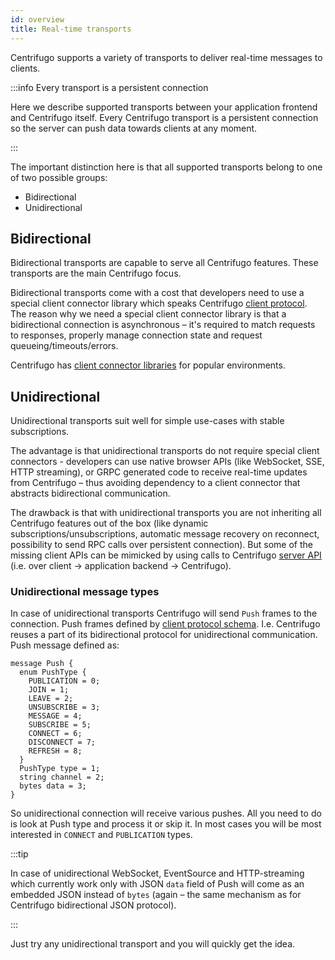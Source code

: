 ```yaml
---
id: overview
title: Real-time transports 
---
```


Centrifugo supports a variety of transports to deliver real-time messages to clients.

:::info Every transport is a persistent connection

Here we describe supported transports between your application frontend and Centrifugo itself. Every Centrifugo transport is a persistent connection so the server can push data towards clients at any moment.

:::

The important distinction here is that all supported transports belong to one of two possible groups:

* Bidirectional
* Unidirectional

## Bidirectional

Bidirectional transports are capable to serve all Centrifugo features. These transports are the main Centrifugo focus.

Bidirectional transports come with a cost that developers need to use a special client connector library which speaks Centrifugo [client protocol](./protocol.md). The reason why we need a special client connector library is that a bidirectional connection is asynchronous – it's required to match requests to responses, properly manage connection state and request queueing/timeouts/errors.

Centrifugo has [client connector libraries](../ecosystem/client.md) for popular environments.

## Unidirectional

Unidirectional transports suit well for simple use-cases with stable subscriptions.

The advantage is that unidirectional transports do not require special client connectors - developers can use native browser APIs (like WebSocket, SSE, HTTP streaming), or GRPC generated code to receive real-time updates from Centrifugo – thus avoiding dependency to a client connector that abstracts bidirectional communication.

The drawback is that with unidirectional transports you are not inheriting all Centrifugo features out of the box (like dynamic subscriptions/unsubscriptions, automatic message recovery on reconnect, possibility to send RPC calls over persistent connection). But some of the missing client APIs can be mimicked by using calls to Centrifugo [server API](../server/server_api.md) (i.e. over client -> application backend -> Centrifugo).

### Unidirectional message types

In case of unidirectional transports Centrifugo will send `Push` frames to the connection. Push frames defined by [client protocol schema](https://github.com/centrifugal/protocol/blob/master/definitions/client.proto). I.e. Centrifugo reuses a part of its bidirectional protocol for unidirectional communication. Push message defined as:

```
message Push {
  enum PushType {
    PUBLICATION = 0;
    JOIN = 1;
    LEAVE = 2;
    UNSUBSCRIBE = 3;
    MESSAGE = 4;
    SUBSCRIBE = 5;
    CONNECT = 6;
    DISCONNECT = 7;
    REFRESH = 8;
  }
  PushType type = 1;
  string channel = 2;
  bytes data = 3;
}
```

So unidirectional connection will receive various pushes. All you need to do is look at Push type and process it or skip it. In most cases you will be most interested in `CONNECT` and `PUBLICATION` types.

:::tip

In case of unidirectional WebSocket, EventSource and HTTP-streaming which currently work only with JSON `data` field of Push will come as an embedded JSON instead of `bytes` (again – the same mechanism as for Centrifugo bidirectional JSON protocol).

:::

Just try any unidirectional transport and you will quickly get the idea.
